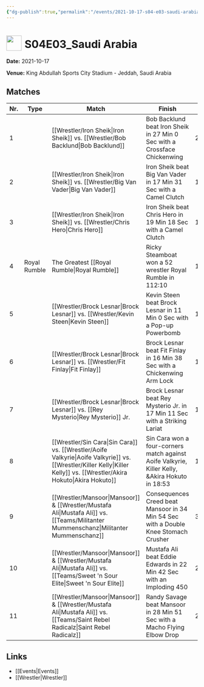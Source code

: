 ```yaml
---
{"dg-publish":true,"permalink":"/events/2021-10-17-s04-e03-saudi-arabia/","title":"S04E03_Saudi Arabia","noteIcon":"","created":"2025-09-01T21:42:43.442+02:00"}
---
```



# <img src="z_Images/ChokeSlam.png" width="40" style="vertical-align:bottom; margin-right:8px;">**S04E03_Saudi Arabia**

**Date:** 2021-10-17

**Venue:** King Abdullah Sports City Stadium - Jeddah, Saudi Arabia

## Matches

| Nr. | Type | Match | Finish | Time | Rating | Score |
|-----|------|-------|--------|------|--------|-------|
| 1 |  | [[Wrestler/Iron Sheik\|Iron Sheik]] vs. [[Wrestler/Bob Backlund\|Bob Backlund]] | Bob Backlund beat Iron Sheik in 27 Min 0 Sec with a Crossface Chickenwing | 27:00 | ★★★★3/4 | 99 |
| 2 |  | [[Wrestler/Iron Sheik\|Iron Sheik]] vs. [[Wrestler/Big Van Vader\|Big Van Vader]] | Iron Sheik beat Big Van Vader in 17 Min 31 Sec with a Camel Clutch | 17:31 | ★★★★1/4 | 88 |
| 3 |  | [[Wrestler/Iron Sheik\|Iron Sheik]] vs. [[Wrestler/Chris Hero\|Chris Hero]] | Iron Sheik beat Chris Hero in 19 Min 18 Sec with a Camel Clutch | 19:18 | ★★★★3/4 | 97 |
| 4 | Royal Rumble | The Greatest [[Royal Rumble\|Royal Rumble]] | Ricky Steamboat won a 52 wrestler Royal Rumble in  112:10 | 112:10 | ★★★★1/4 | 91 |
| 5 |  | [[Wrestler/Brock Lesnar\|Brock Lesnar]] vs. [[Wrestler/Kevin Steen\|Kevin Steen]] | Kevin Steen beat Brock Lesnar in 11 Min 0 Sec with a Pop-up Powerbomb | 11:00 | ★★★ | 71 |
| 6 |  | [[Wrestler/Brock Lesnar\|Brock Lesnar]] vs. [[Wrestler/Fit Finlay\|Fit Finlay]] | Brock Lesnar beat Fit Finlay in 16 Min 38 Sec with a Chickenwing Arm Lock | 16:38 | ★★★★ | 84 |
| 7 |  | [[Wrestler/Brock Lesnar\|Brock Lesnar]] vs. [[Rey Mysterio\|Rey Mysterio]] Jr. | Brock Lesnar beat Rey Mysterio Jr. in 17 Min 11 Sec with a Striking Lariat | 17:11 | ★★★★1/4 | 90 |
| 8 |  | [[Wrestler/Sin Cara\|Sin Cara]] vs. [[Wrestler/Aoife Valkyrie\|Aoife Valkyrie]] vs. [[Wrestler/Killer Kelly\|Killer Kelly]] vs. [[Wrestler/Akira Hokuto\|Akira Hokuto]] | Sin Cara won a four-corners match against Aoife Valkyrie, Killer Kelly, &Akira Hokuto in  18:53 | 18:53 | ★★★★1/2 | 93 |
| 9 |  | [[Wrestler/Mansoor\|Mansoor]] & [[Wrestler/Mustafa Ali\|Mustafa Ali]] vs. [[Teams/Militanter Mummenschanz\|Militanter Mummenschanz]] | Consequences Creed beat Mansoor in 34 Min 54 Sec with a Double Knee Stomach Crusher | 34:54 | ★★★★1/4 | 90 |
| 10 |  | [[Wrestler/Mansoor\|Mansoor]] & [[Wrestler/Mustafa Ali\|Mustafa Ali]] vs. [[Teams/Sweet 'n Sour Elite\|Sweet 'n Sour Elite]] | Mustafa Ali beat Eddie Edwards in 22 Min 42 Sec with an Imploding 450 | 22:42 | ★★★★ | 84 |
| 11 |  | [[Wrestler/Mansoor\|Mansoor]] & [[Wrestler/Mustafa Ali\|Mustafa Ali]] vs. [[Teams/Saint Rebel Radicalz\|Saint Rebel Radicalz]] | Randy Savage beat Mansoor in 28 Min 51 Sec with a Macho Flying Elbow Drop | 28:51 | ★★★★3/4 | 97 |

## Links
- [[Events\|Events]]
- [[Wrestler\|Wrestler]]
